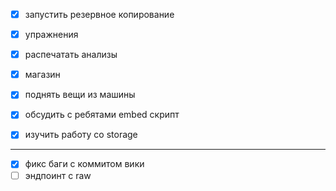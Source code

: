 - [x]  запустить резервное копирование
- [x] упражнения
- [x] распечатать анализы
- [x] магазин
- [x] поднять вещи из машины



- [x] обсудить с ребятами embed скрипт
- [x] изучить работу со storage

--- 
- [x] фикс баги с коммитом вики
- [ ] эндпоинт с raw 
